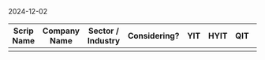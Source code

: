 2024-12-02


| Scrip Name | Company Name | Sector / Industry | Considering? | YIT | HYIT | QIT | MIT | WIT | DIT | HIT | TDA Done? | Remarks |
| ---------- | ------------ | ----------------- | ------------ | --- | ---- | --- | --- | --- | --- | --- | --------- | ------- |
|            |              |                   |              |     |      |     |     |     |     |     |           |         |
